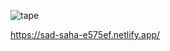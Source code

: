 ![tape](https://raw.githubusercontent.com/fatiherikli/hospital/master/interface.svg)

<https://sad-saha-e575ef.netlify.app/>
